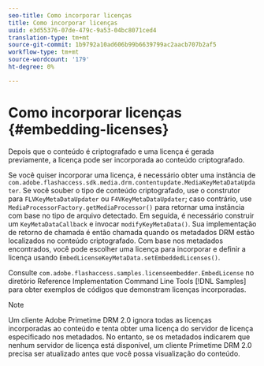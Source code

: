 ```yaml
---
seo-title: Como incorporar licenças
title: Como incorporar licenças
uuid: e3d55376-07de-479c-9a53-04bc8071ced4
translation-type: tm+mt
source-git-commit: 1b9792a10ad606b99b6639799ac2aacb707b2af5
workflow-type: tm+mt
source-wordcount: '179'
ht-degree: 0%

---
```



# Como incorporar licenças {#embedding-licenses}

Depois que o conteúdo é criptografado e uma licença é gerada previamente, a licença pode ser incorporada ao conteúdo criptografado.

Se você quiser incorporar uma licença, é necessário obter uma instância de `com.adobe.flashaccess.sdk.media.drm.contentupdate.MediaKeyMetaDataUpdater`. Se você souber o tipo de conteúdo criptografado, use o construtor para `FLVKeyMetaDataUpdater` ou `F4VKeyMetaDataUpdater`; caso contrário, use `MediaProcessorFactory.getMediaProcessor()` para retornar uma instância com base no tipo de arquivo detectado. Em seguida, é necessário construir um `KeyMetaDataCallback` e invocar `modifyKeyMetaData()`. Sua implementação de retorno de chamada é então chamada quando os metadados DRM estão localizados no conteúdo criptografado. Com base nos metadados encontrados, você pode escolher uma licença para incorporar e definir a licença usando `EmbedLicenseKeyMetaData.setEmbeddedLicenses()`.

Consulte `com.adobe.flashaccess.samples.licenseembedder.EmbedLicense` no diretório Reference Implementation Command Line Tools [!DNL Samples] para obter exemplos de códigos que demonstram licenças incorporadas.

>[!NOTE]
>
>Um cliente Adobe Primetime DRM 2.0 ignora todas as licenças incorporadas ao conteúdo e tenta obter uma licença do servidor de licença especificado nos metadados. No entanto, se os metadados indicarem que nenhum servidor de licença está disponível, um cliente Primetime DRM 2.0 precisa ser atualizado antes que você possa visualização do conteúdo.

